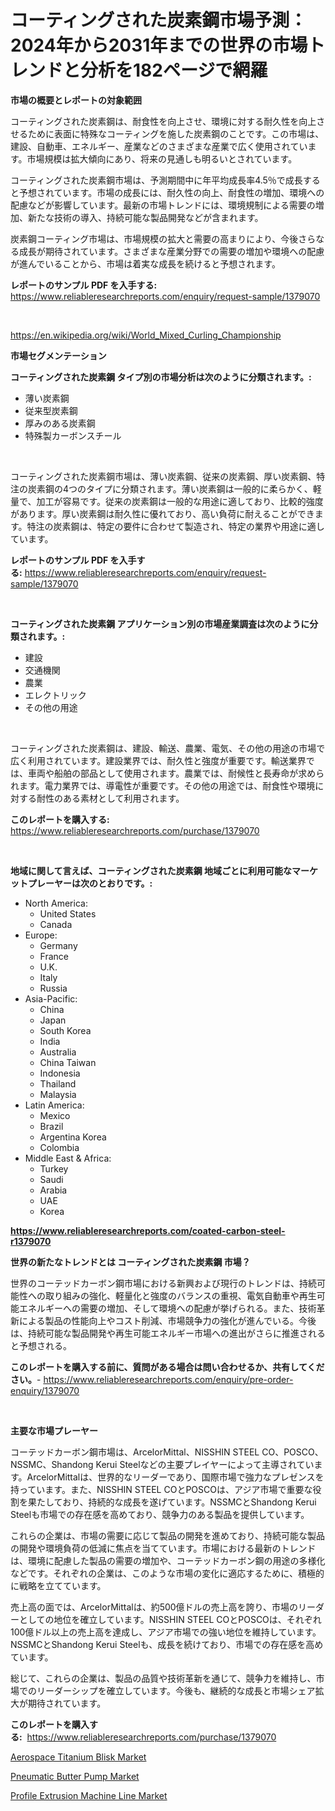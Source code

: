 <p><h1>コーティングされた炭素鋼市場予測：2024年から2031年までの世界の市場トレンドと分析を182ページで網羅</h1></p><p><strong>市場の概要とレポートの対象範囲</strong></p>
<p><p>コーティングされた炭素鋼は、耐食性を向上させ、環境に対する耐久性を向上させるために表面に特殊なコーティングを施した炭素鋼のことです。この市場は、建設、自動車、エネルギー、産業などのさまざまな産業で広く使用されています。市場規模は拡大傾向にあり、将来の見通しも明るいとされています。</p><p>コーティングされた炭素鋼市場は、予測期間中に年平均成長率4.5％で成長すると予想されています。市場の成長には、耐久性の向上、耐食性の増加、環境への配慮などが影響しています。最新の市場トレンドには、環境規制による需要の増加、新たな技術の導入、持続可能な製品開発などが含まれます。</p><p>炭素鋼コーティング市場は、市場規模の拡大と需要の高まりにより、今後さらなる成長が期待されています。さまざまな産業分野での需要の増加や環境への配慮が進んでいることから、市場は着実な成長を続けると予想されます。</p></p>
<p><strong>レポートのサンプル PDF を入手する:</strong> <a href="https://www.reliableresearchreports.com/enquiry/request-sample/1379070">https://www.reliableresearchreports.com/enquiry/request-sample/1379070</a></p>
<p>&nbsp;</p>
<p><a href="https://en.wikipedia.org/wiki/World_Mixed_Curling_Championship">https://en.wikipedia.org/wiki/World_Mixed_Curling_Championship</a></p>
<p><strong>市場セグメンテーション</strong></p>
<p><strong>コーティングされた炭素鋼 タイプ別の市場分析は次のように分類されます。:</strong></p>
<p><ul><li>薄い炭素鋼</li><li>従来型炭素鋼</li><li>厚みのある炭素鋼</li><li>特殊製カーボンスチール</li></ul></p>
<p>&nbsp;</p>
<p><p>コーティングされた炭素鋼市場は、薄い炭素鋼、従来の炭素鋼、厚い炭素鋼、特注の炭素鋼の4つのタイプに分類されます。薄い炭素鋼は一般的に柔らかく、軽量で、加工が容易です。従来の炭素鋼は一般的な用途に適しており、比較的強度があります。厚い炭素鋼は耐久性に優れており、高い負荷に耐えることができます。特注の炭素鋼は、特定の要件に合わせて製造され、特定の業界や用途に適しています。</p></p>
<p><strong>レポートのサンプル PDF を入手する:</strong>&nbsp;<a href="https://www.reliableresearchreports.com/enquiry/request-sample/1379070">https://www.reliableresearchreports.com/enquiry/request-sample/1379070</a></p>
<p>&nbsp;</p>
<p><strong> コーティングされた炭素鋼 アプリケーション別の市場産業調査は次のように分類されます。:</strong></p>
<p><ul><li>建設</li><li>交通機関</li><li>農業</li><li>エレクトリック</li><li>その他の用途</li></ul></p>
<p>&nbsp;</p>
<p><p>コーティングされた炭素鋼は、建設、輸送、農業、電気、その他の用途の市場で広く利用されています。建設業界では、耐久性と強度が重要です。輸送業界では、車両や船舶の部品として使用されます。農業では、耐候性と長寿命が求められます。電力業界では、導電性が重要です。その他の用途では、耐食性や環境に対する耐性のある素材として利用されます。</p></p>
<p><strong>このレポートを購入する:</strong>&nbsp; <a href="https://www.reliableresearchreports.com/purchase/1379070">https://www.reliableresearchreports.com/purchase/1379070</a></p>
<p>&nbsp;</p>
<p><strong>地域に関して言えば、コーティングされた炭素鋼 地域ごとに利用可能なマーケットプレーヤーは次のとおりです。:</strong></p>
<p><ul>
    <li>
        North America:
        <ul>
            <li>United States</li>
            <li>Canada</li>
        </ul>
    </li>
    <li>
        Europe:
        <ul>
            <li>Germany</li>
            <li>France</li>
            <li>U.K.</li>
            <li>Italy</li>
            <li>Russia</li>
        </ul>
    </li>
    <li>
        Asia-Pacific:
        <ul>
            <li>China</li>
            <li>Japan</li>
            <li>South Korea</li>
            <li>India</li>
            <li>Australia</li>
            <li>China Taiwan</li>
            <li>Indonesia</li>
            <li>Thailand</li>
            <li>Malaysia</li>
        </ul>
    </li>
    <li>
        Latin America:
        <ul>
            <li>Mexico</li>
            <li>Brazil</li>
            <li>Argentina Korea</li>
            <li>Colombia</li>
        </ul>
    </li>
    <li>
        Middle East & Africa:
        <ul>
            <li>Turkey</li>
            <li>Saudi</li>
            <li>Arabia</li>
            <li>UAE</li>
            <li>Korea</li>
        </ul>
    </li>
    </ul></p>
<p><strong><a href="https://www.reliableresearchreports.com/coated-carbon-steel-r1379070">https://www.reliableresearchreports.com/coated-carbon-steel-r1379070</a></strong>&nbsp;</p>
<p><strong>世界の新たなトレンドとは コーティングされた炭素鋼 市場？</strong></p>
<p><p>世界のコーテッドカーボン鋼市場における新興および現行のトレンドは、持続可能性への取り組みの強化、軽量化と強度のバランスの重視、電気自動車や再生可能エネルギーへの需要の増加、そして環境への配慮が挙げられる。また、技術革新による製品の性能向上やコスト削減、市場競争力の強化が進んでいる。今後は、持続可能な製品開発や再生可能エネルギー市場への進出がさらに推進されると予想される。</p></p>
<p><strong>このレポートを購入する前に、質問がある場合は問い合わせるか、共有してください。</strong>- <a href="https://www.reliableresearchreports.com/enquiry/pre-order-enquiry/1379070">https://www.reliableresearchreports.com/enquiry/pre-order-enquiry/1379070</a></p>
<p>&nbsp;</p>
<p><strong>主要な市場プレーヤー</strong></p>
<p><p>コーテッドカーボン鋼市場は、ArcelorMittal、NISSHIN STEEL CO、POSCO、NSSMC、Shandong Kerui Steelなどの主要プレイヤーによって主導されています。ArcelorMittalは、世界的なリーダーであり、国際市場で強力なプレゼンスを持っています。また、NISSHIN STEEL COとPOSCOは、アジア市場で重要な役割を果たしており、持続的な成長を遂げています。NSSMCとShandong Kerui Steelも市場での存在感を高めており、競争力のある製品を提供しています。</p><p>これらの企業は、市場の需要に応じて製品の開発を進めており、持続可能な製品の開発や環境負荷の低減に焦点を当てています。市場における最新のトレンドは、環境に配慮した製品の需要の増加や、コーテッドカーボン鋼の用途の多様化などです。それぞれの企業は、このような市場の変化に適応するために、積極的に戦略を立てています。</p><p>売上高の面では、ArcelorMittalは、約500億ドルの売上高を誇り、市場のリーダーとしての地位を確立しています。NISSHIN STEEL COとPOSCOは、それぞれ100億ドル以上の売上高を達成し、アジア市場での強い地位を維持しています。NSSMCとShandong Kerui Steelも、成長を続けており、市場での存在感を高めています。</p><p>総じて、これらの企業は、製品の品質や技術革新を通じて、競争力を維持し、市場でのリーダーシップを確立しています。今後も、継続的な成長と市場シェア拡大が期待されています。</p></p>
<p><strong>このレポートを購入する:</strong>&nbsp;&nbsp;<a href="https://www.reliableresearchreports.com/purchase/1379070">https://www.reliableresearchreports.com/purchase/1379070</a></p>
<p><p><a href="https://medium.com/@max.sanderson5645/exploring-aerospace-titanium-blisk-market-dynamics-global-trends-and-future-growth-prospects-2024-8d9bd1393769">Aerospace Titanium Blisk Market</a></p><p><a href="https://github.com/arionmp/Market-Research-Report-List-4/blob/main/pneumatic-butter-pump-market.md">Pneumatic Butter Pump Market</a></p><p><a href="https://medium.com/@colin.burgess8756/profile-extrusion-machine-line-industry-analysis-report-its-market-size-growing-with-a-cagr-of-13-7-2246e81cadee">Profile Extrusion Machine Line Market</a></p></p>